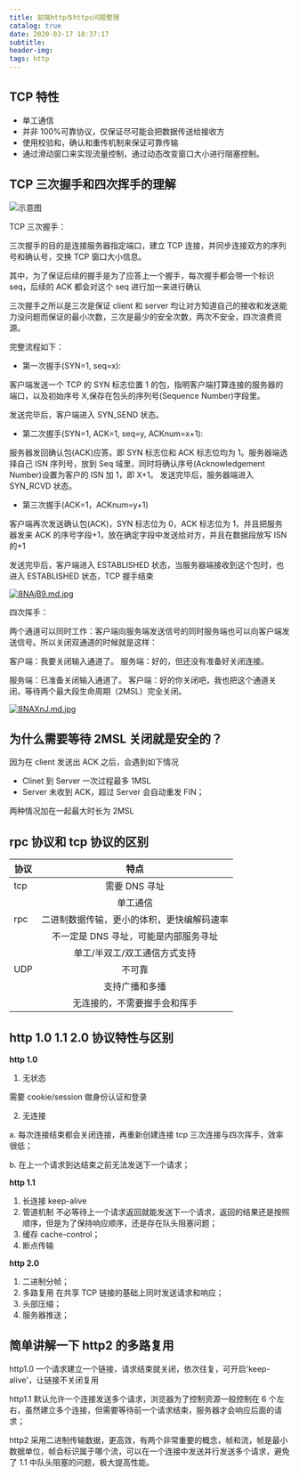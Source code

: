 ```yaml
---
title: 前端http与https问题整理
catalog: true
date: 2020-03-17 10:37:17
subtitle:
header-img:
tags: http
---
```


## TCP 特性

- 单工通信
- 并非 100%可靠协议，仅保证尽可能会把数据传送给接收方
- 使用校验和，确认和重传机制来保证可靠传输
- 通过滑动窗口来实现流量控制，通过动态改变窗口大小进行阻塞控制。

## TCP 三次握手和四次挥手的理解

![示意图](https://user-images.githubusercontent.com/34148615/53062591-3d846300-34fc-11e9-8d0f-4063d9ff3398.png)

TCP 三次握手：

三次握手的目的是连接服务器指定端口，建立 TCP 连接，并同步连接双方的序列号和确认号，交换 TCP 窗口大小信息。

其中，为了保证后续的握手是为了应答上一个握手，每次握手都会带一个标识 seq，后续的 ACK 都会对这个 seq 进行加一来进行确认

三次握手之所以是三次是保证 client 和 server 均让对方知道自己的接收和发送能力没问题而保证的最小次数，三次是最少的安全次数，两次不安全，四次浪费资源。

完整流程如下：

- 第一次握手(SYN=1, seq=x):

客户端发送一个 TCP 的 SYN 标志位置 1 的包，指明客户端打算连接的服务器的端口，以及初始序号 X,保存在包头的序列号(Sequence Number)字段里。

发送完毕后，客户端进入 SYN_SEND 状态。

- 第二次握手(SYN=1, ACK=1, seq=y, ACKnum=x+1):

服务器发回确认包(ACK)应答。即 SYN 标志位和 ACK 标志位均为 1。服务器端选择自己 ISN 序列号，放到 Seq 域里，同时将确认序号(Acknowledgement Number)设置为客户的 ISN 加 1，即 X+1。 发送完毕后，服务器端进入 SYN_RCVD 状态。

- 第三次握手(ACK=1，ACKnum=y+1)

客户端再次发送确认包(ACK)，SYN 标志位为 0，ACK 标志位为 1，并且把服务器发来 ACK 的序号字段+1，放在确定字段中发送给对方，并且在数据段放写 ISN 的+1

发送完毕后，客户端进入 ESTABLISHED 状态，当服务器端接收到这个包时，也进入 ESTABLISHED 状态，TCP 握手结束

[![8NAjB9.md.jpg](https://s1.ax1x.com/2020/03/17/8NAjB9.md.jpg)](https://imgchr.com/i/8NAjB9)

四次挥手：

两个通道可以同时工作：客户端向服务端发送信号的同时服务端也可以向客户端发送信号。所以关闭双通道的时候就是这样：

客户端：我要关闭输入通道了。 服务端：好的，但还没有准备好关闭连接。

服务端：已准备关闭输入通道了。 客户端：好的你关闭吧，我也把这个通道关闭，等待两个最大段生命周期（2MSL）完全关闭。

[![8NAXnJ.md.jpg](https://s1.ax1x.com/2020/03/17/8NAXnJ.md.jpg)](https://imgchr.com/i/8NAXnJ)

## 为什么需要等待 2MSL 关闭就是安全的？

因为在 client 发送出 ACK 之后，会遇到如下情况

- Clinet 到 Server 一次过程最多 1MSL
- Server 未收到 ACK，超过 Server 会自动重发 FIN；

两种情况加在一起最大时长为 2MSL

## rpc 协议和 tcp 协议的区别

| 协议 |                    特点                    |
| ---- | :----------------------------------------: |
| tcp  |               需要 DNS 寻址                |
|      |                  单工通信                  |
| rpc  | 二进制数据传输，更小的体积，更快编解码速率 |
|      |   不一定是 DNS 寻址，可能是内部服务寻址    |
|      |        单工/半双工/双工通信方式支持        |
| UDP  |                   不可靠                   |
|      |               支持广播和多播               |
|      |        无连接的，不需要握手会和挥手        |

## http 1.0 1.1 2.0 协议特性与区别

**http 1.0**

1. 无状态

需要 cookie/session 做身份认证和登录

2. 无连接

a. 每次连接结束都会关闭连接，再重新创建连接 tcp 三次连接与四次挥手，效率很低；

b. 在上一个请求到达结束之前无法发送下一个请求；

**http 1.1**

1. 长连接 keep-alive
2. 管道机制 不必等待上一个请求返回就能发送下一个请求，返回的结果还是按照顺序，但是为了保持响应顺序，还是存在队头阻塞问题；
3. 缓存 cache-control；
4. 断点传输

**http 2.0**

1. 二进制分帧；
2. 多路复用 在共享 TCP 链接的基础上同时发送请求和响应；
3. 头部压缩；
4. 服务器推送；

## 简单讲解一下 http2 的多路复用

http1.0 一个请求建立一个链接，请求结束就关闭，依次往复，可开启'keep-alive'，让链接不关闭复用

http1.1 默认允许一个连接发送多个请求，浏览器为了控制资源一般控制在 6 个左右，虽然建立多个连接，但需要等待前一个请求结束，服务器才会响应后面的请求；

http2 采用二进制传输数据，更高效，有两个非常重要的概念，帧和流，帧是最小数据单位，帧会标识属于哪个流，可以在一个连接中发送并行发送多个请求，避免了 1.1 中队头阻塞的问题，极大提高性能。
